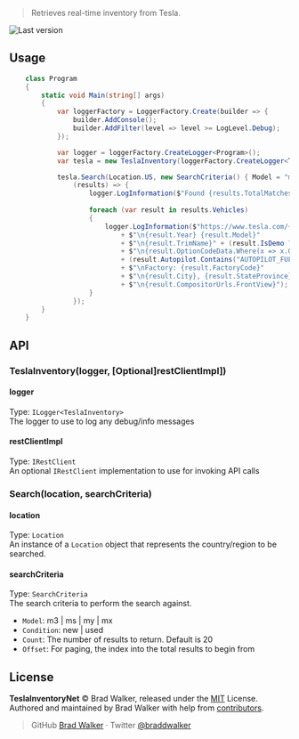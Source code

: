 > Retrieves real-time inventory from Tesla.

![Last version](https://img.shields.io/github/tag/braddwalker/TeslaInventoryNet.svg?style=flat-square)

## Usage

```c#
    class Program
    {
        static void Main(string[] args)
        {
            var loggerFactory = LoggerFactory.Create(builder => {
                builder.AddConsole();
                builder.AddFilter(level => level >= LogLevel.Debug);
            });

            var logger = loggerFactory.CreateLogger<Program>();
            var tesla = new TeslaInventory(loggerFactory.CreateLogger<TeslaInventory>());

            tesla.Search(Location.US, new SearchCriteria() { Model = "m3", Condition = "used", Count = 100},
                (results) => {
                    logger.LogInformation($"Found {results.TotalMatchesFound} vehicles total, {results.Vehicles.Length} vehicles returned");
                    
                    foreach (var result in results.Vehicles)
                    {
                        logger.LogInformation($"https://www.tesla.com/{result.Model}/order/{result.Vin}"
                            + $"\n{result.Year} {result.Model}"
                            + $"\n{result.TrimName}" + (result.IsDemo ? " Demo" : "")
                            + $"\n{result.OptionCodeData.Where(x => x.Group == "PAINT").Select(x => x.Name).FirstOrDefault()}"
                            + (result.Autopilot.Contains("AUTOPILOT_FULL_SELF_DRIVING") ? "\nFull Self-Driving Capability" : "")
                            + $"\nFactory: {result.FactoryCode}"
                            + $"\n{result.City}, {result.StateProvince}"
                            + $"\n{result.CompositorUrls.FrontView}");
                    }
                });
        }
    }
```

## API
### TeslaInventory(logger, [Optional]restClientImpl])
#### logger
Type: `ILogger<TeslaInventory>`
<br/>The logger to use to log any debug/info messages

#### restClientImpl
Type: `IRestClient`
<br/>An optional `IRestClient` implementation to use for invoking API calls

### Search(location, searchCriteria)
#### location
Type: `Location`
<br/>An instance of a `Location` object that represents the country/region to be searched.

#### searchCriteria
Type: `SearchCriteria`
<br/>The search criteria to perform the search against.
- `Model`: m3 | ms | my | mx
- `Condition`: new | used
- `Count`: The number of results to return. Default is 20
- `Offset`: For paging, the index into the total results to begin from

## License
**TeslaInventoryNet** © Brad Walker, released under the [MIT](https://github.com/braddwalker/TeslaInventoryNet/blob/master/LICENSE.md) License.<br>
Authored and maintained by Brad Walker with help from [contributors](https://github.com/braddwalker/TeslaInventoryNet/contributors).

> GitHub [Brad Walker](https://github.com/braddwalker) · Twitter [@braddwalker](https://twitter.com/braddwalker)